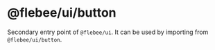 # @flebee/ui/button

Secondary entry point of `@flebee/ui`. It can be used by importing from `@flebee/ui/button`.
